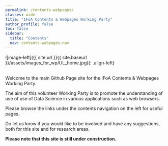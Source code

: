 ```yaml
---
permalink: /contents-webpages/
classes: wide
title: "IFoA Contents & Webpages Working Party"
author_profile: false
toc: false
sidebar:
  title: "Contents"
  nav: contents-webpages-nav
---
```



![image-left]({{ site.url }}{{ site.baseurl }}/assets/images_for_wp/UL_home.jpg){: .align-left}


<br />
Welcome to the main Github Page site for the IFoA Contents & Webpages Working Party.  

The aim of this volunteer Working Party is to promote the understanding of use of use of Data Science in various applications such as web browsers.  

Please browse the links under the contents navigation on the left for useful pages.  

Do let us know if you would like to be involved and have any suggestions, both for this site and for research areas.

**Please note that this site is still under construction.**
